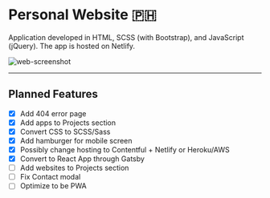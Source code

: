 # Personal Website :philippines:

Application developed in HTML, SCSS (with Bootstrap), and JavaScript (jQuery). The app is hosted on Netlify.

![web-screenshot](https://user-images.githubusercontent.com/50670255/70834546-a1985080-1dc8-11ea-9878-b00abdf0a5dd.png)

---

## Planned Features

- [x] Add 404 error page
- [x] Add apps to Projects section
- [x] Convert CSS to SCSS/Sass
- [x] Add hamburger for mobile screen
- [x] Possibly change hosting to Contentful + Netlify or Heroku/AWS
- [x] Convert to React App through Gatsby
- [ ] Add websites to Projects section
- [ ] Fix Contact modal
- [ ] Optimize to be PWA

##
